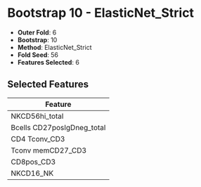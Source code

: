 # Bootstrap 10 - ElasticNet_Strict

- **Outer Fold**: 6
- **Bootstrap**: 10
- **Method**: ElasticNet_Strict
- **Fold Seed**: 56
- **Features Selected**: 6

## Selected Features

| Feature |
|---------|
| NKCD56hi_total |
| Bcells CD27posIgDneg_total |
| CD4 Tconv_CD3 |
| Tconv memCD27_CD3 |
| CD8pos_CD3 |
| NKCD16_NK |
